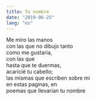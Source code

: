 ```yaml
---
title: Tu nombre
date: "2019-06-25"
lang: "es"
---
```


Me miro las manos\
con las que no dibujo tanto\
como me gustaría,\
con las que\
hasta que te duermas,\
acaricié tu cabello;\
las mismas que escriben sobre mi\
en estas paginas, en\
poemas que llevarian tu nombre
